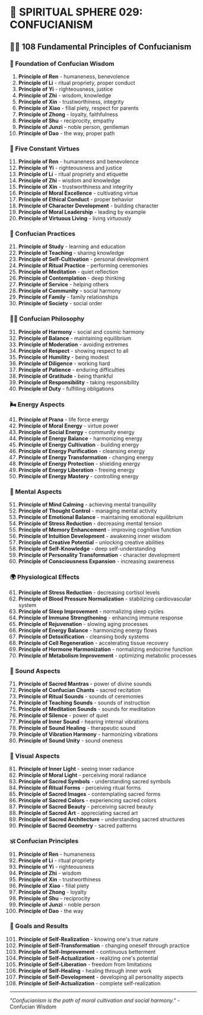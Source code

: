 # 🌟 SPIRITUAL SPHERE 029: CONFUCIANISM

## 🧘‍♀️ 108 Fundamental Principles of Confucianism

### 🌌 Foundation of Confucian Wisdom

1. **Principle of Ren** - humaneness, benevolence
2. **Principle of Li** - ritual propriety, proper conduct
3. **Principle of Yi** - righteousness, justice
4. **Principle of Zhi** - wisdom, knowledge
5. **Principle of Xin** - trustworthiness, integrity
6. **Principle of Xiao** - filial piety, respect for parents
7. **Principle of Zhong** - loyalty, faithfulness
8. **Principle of Shu** - reciprocity, empathy
9. **Principle of Junzi** - noble person, gentleman
10. **Principle of Dao** - the way, proper path

### 🎯 Five Constant Virtues

11. **Principle of Ren** - humaneness and benevolence
12. **Principle of Yi** - righteousness and justice
13. **Principle of Li** - ritual propriety and etiquette
14. **Principle of Zhi** - wisdom and knowledge
15. **Principle of Xin** - trustworthiness and integrity
16. **Principle of Moral Excellence** - cultivating virtue
17. **Principle of Ethical Conduct** - proper behavior
18. **Principle of Character Development** - building character
19. **Principle of Moral Leadership** - leading by example
20. **Principle of Virtuous Living** - living virtuously

### 🌟 Confucian Practices

21. **Principle of Study** - learning and education
22. **Principle of Teaching** - sharing knowledge
23. **Principle of Self-Cultivation** - personal development
24. **Principle of Ritual Practice** - performing ceremonies
25. **Principle of Meditation** - quiet reflection
26. **Principle of Contemplation** - deep thinking
27. **Principle of Service** - helping others
28. **Principle of Community** - social harmony
29. **Principle of Family** - family relationships
30. **Principle of Society** - social order

### 🧘‍♀️ Confucian Philosophy

31. **Principle of Harmony** - social and cosmic harmony
32. **Principle of Balance** - maintaining equilibrium
33. **Principle of Moderation** - avoiding extremes
34. **Principle of Respect** - showing respect to all
35. **Principle of Humility** - being modest
36. **Principle of Diligence** - working hard
37. **Principle of Patience** - enduring difficulties
38. **Principle of Gratitude** - being thankful
39. **Principle of Responsibility** - taking responsibility
40. **Principle of Duty** - fulfilling obligations

### 🌬️ Energy Aspects

41. **Principle of Prana** - life force energy
42. **Principle of Moral Energy** - virtue power
43. **Principle of Social Energy** - community energy
44. **Principle of Energy Balance** - harmonizing energy
45. **Principle of Energy Cultivation** - building energy
46. **Principle of Energy Purification** - cleansing energy
47. **Principle of Energy Transformation** - changing energy
48. **Principle of Energy Protection** - shielding energy
49. **Principle of Energy Liberation** - freeing energy
50. **Principle of Energy Mastery** - controlling energy

### 🧠 Mental Aspects

51. **Principle of Mind Calming** - achieving mental tranquility
52. **Principle of Thought Control** - managing mental activity
53. **Principle of Emotional Balance** - maintaining emotional equilibrium
54. **Principle of Stress Reduction** - decreasing mental tension
55. **Principle of Memory Enhancement** - improving cognitive function
56. **Principle of Intuition Development** - awakening inner wisdom
57. **Principle of Creative Potential** - unlocking creative abilities
58. **Principle of Self-Knowledge** - deep self-understanding
59. **Principle of Personality Transformation** - character development
60. **Principle of Consciousness Expansion** - increasing awareness

### 🌍 Physiological Effects

61. **Principle of Stress Reduction** - decreasing cortisol levels
62. **Principle of Blood Pressure Normalization** - stabilizing cardiovascular system
63. **Principle of Sleep Improvement** - normalizing sleep cycles
64. **Principle of Immune Strengthening** - enhancing immune response
65. **Principle of Rejuvenation** - slowing aging processes
66. **Principle of Energy Balance** - harmonizing energy flows
67. **Principle of Detoxification** - cleansing body systems
68. **Principle of Cell Regeneration** - accelerating tissue recovery
69. **Principle of Hormone Harmonization** - normalizing endocrine function
70. **Principle of Metabolism Improvement** - optimizing metabolic processes

### 🎵 Sound Aspects

71. **Principle of Sacred Mantras** - power of divine sounds
72. **Principle of Confucian Chants** - sacred recitation
73. **Principle of Ritual Sounds** - sounds of ceremonies
74. **Principle of Teaching Sounds** - sounds of instruction
75. **Principle of Meditation Sounds** - sounds for meditation
76. **Principle of Silence** - power of quiet
77. **Principle of Inner Sound** - hearing internal vibrations
78. **Principle of Sound Healing** - therapeutic sound
79. **Principle of Vibration Harmony** - harmonizing vibrations
80. **Principle of Sound Unity** - sound oneness

### 🌈 Visual Aspects

81. **Principle of Inner Light** - seeing inner radiance
82. **Principle of Moral Light** - perceiving moral radiance
83. **Principle of Sacred Symbols** - understanding sacred symbols
84. **Principle of Ritual Forms** - perceiving ritual forms
85. **Principle of Sacred Images** - contemplating sacred forms
86. **Principle of Sacred Colors** - experiencing sacred colors
87. **Principle of Sacred Beauty** - perceiving sacred beauty
88. **Principle of Sacred Art** - appreciating sacred art
89. **Principle of Sacred Architecture** - understanding sacred structures
90. **Principle of Sacred Geometry** - sacred patterns

### 🕉️ Confucian Principles

91. **Principle of Ren** - humaneness
92. **Principle of Li** - ritual propriety
93. **Principle of Yi** - righteousness
94. **Principle of Zhi** - wisdom
95. **Principle of Xin** - trustworthiness
96. **Principle of Xiao** - filial piety
97. **Principle of Zhong** - loyalty
98. **Principle of Shu** - reciprocity
99. **Principle of Junzi** - noble person
100. **Principle of Dao** - the way

### 🚀 Goals and Results

101. **Principle of Self-Realization** - knowing one's true nature
102. **Principle of Self-Transformation** - changing oneself through practice
103. **Principle of Self-Improvement** - continuous betterment
104. **Principle of Self-Actualization** - realizing one's potential
105. **Principle of Self-Liberation** - freedom from limitations
106. **Principle of Self-Healing** - healing through inner work
107. **Principle of Self-Development** - developing all personality aspects
108. **Principle of Self-Actualization** - complete self-realization

---

*"Confucianism is the path of moral cultivation and social harmony."* - Confucian Wisdom
